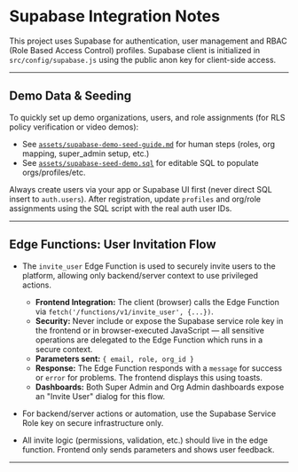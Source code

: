 # Supabase Integration Notes

This project uses Supabase for authentication, user management and RBAC (Role Based Access Control) profiles.
Supabase client is initialized in `src/config/supabase.js` using the public anon key for client-side access.

---

## Demo Data & Seeding

To quickly set up demo organizations, users, and role assignments (for RLS policy verification or video demos):

- See [`assets/supabase-demo-seed-guide.md`](./supabase-demo-seed-guide.md) for human steps (roles, org mapping, super_admin setup, etc.)
- See [`assets/supabase-seed-demo.sql`](./supabase-seed-demo.sql) for editable SQL to populate orgs/profiles/etc.

Always create users via your app or Supabase UI first (never direct SQL insert to `auth.users`). After registration, update `profiles` and org/role assignments using the SQL script with the real auth user IDs.

---

## Edge Functions: User Invitation Flow

- The `invite_user` Edge Function is used to securely invite users to the platform, allowing only backend/server context to use privileged actions.
  - **Frontend Integration:** The client (browser) calls the Edge Function via `fetch('/functions/v1/invite_user', {...})`.
  - **Security:** Never include or expose the Supabase service role key in the frontend or in browser-executed JavaScript — all sensitive operations are delegated to the Edge Function which runs in a secure context.
  - **Parameters sent:** `{ email, role, org_id }`
  - **Response:** The Edge Function responds with a `message` for success or `error` for problems. The frontend displays this using toasts.
  - **Dashboards:** Both Super Admin and Org Admin dashboards expose an "Invite User" dialog for this flow.

- For backend/server actions or automation, use the Supabase Service Role key on secure infrastructure only.

- All invite logic (permissions, validation, etc.) should live in the edge function. Frontend only sends parameters and shows user feedback.

---
